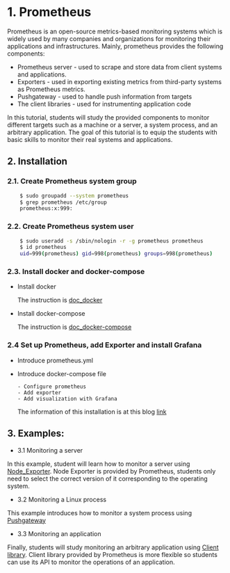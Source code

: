 # 1. Prometheus
Prometheus is an open-source metrics-based monitoring systems which is widely used by many companies and organizations for monitoring their applications and infrastructures. Mainly, prometheus provides the following components:

- Prometheus server - used to scrape and store data from client systems and applications.
- Exporters - used in exporting existing metrics from third-party systems as Prometheus metrics.
- Pushgateway - used to handle push information from targets
- The client libraries - used for instrumenting application code

In this tutorial, students will study the provided components to monitor different targets such as a machine or a server, a system process, and an arbitrary application. The goal of this tutorial is to equip the students with basic skills to monitor their real systems and applications. 

## 2. Installation

### 2.1. Create Prometheus system group

```bash
    $ sudo groupadd --system prometheus
    $ grep prometheus /etc/group
    prometheus:x:999:
``` 

### 2.2. Create Prometheus system user

```bash
    $ sudo useradd -s /sbin/nologin -r -g prometheus prometheus
    $ id prometheus
    uid=999(prometheus) gid=998(prometheus) groups=998(prometheus)
```

### 2.3. Install docker and docker-compose
* Install docker
  
     The instruction is [doc_docker](https://docs.docker.com)
     
* Install docker-compose
  
     The instruction is [doc_docker-compose](https://docs.docker.com/compose/install)

### 2.4 Set up Prometheus, add Exporter and install Grafana

* Introduce prometheus.yml
* Introduce docker-compose file
  
      - Configure prometheus
      - Add exporter
      - Add visualization with Grafana
      
  The information of this installation is at this blog [link](https://dzone.com/articles/monitoring-with-prometheus)

## 3. Examples:

* 3.1 Monitoring a server

In this example, student will learn how to monitor a server using [Node_Exporter](https://version.aalto.fi/gitlab/sys4bigml/sys4bigml-2020/tree/master/tutorials/PerformanceMonitoring/Node_Exporter). Node Exporter is provided by Prometheus, students only need to select the correct version of it corresponding to the operating system.


* 3.2 Monitoring a Linux process
  
This example introduces how to monitor a system process using [Pushgateway](https://version.aalto.fi/gitlab/sys4bigml/sys4bigml-2020/tree/master/tutorials/PerformanceMonitoring/Pushgateway)


* 3.3 Monitoring an application

Finally, students will study monitoring an arbitrary application using [Client library](https://version.aalto.fi/gitlab/sys4bigml/sys4bigml-2020/tree/master/tutorials/PerformanceMonitoring/ClientLibrary). Client library provided by Prometheus is more flexible so students can use its API to monitor the operations of an application.

      
